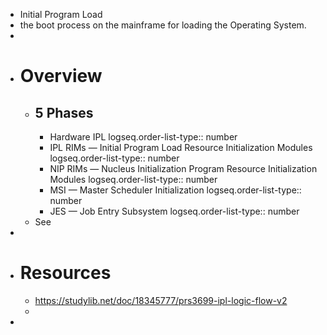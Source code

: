 - Initial Program Load
- the boot process on the mainframe for loading the Operating System.
-
- # Overview
	- ## 5 Phases
		- Hardware IPL
		  logseq.order-list-type:: number
		- IPL RIMs — Initial Program Load Resource Initialization Modules
		  logseq.order-list-type:: number
		- NIP RIMs  — Nucleus Initialization Program Resource Initialization Modules
		  logseq.order-list-type:: number
		- MSI — Master Scheduler Initialization
		  logseq.order-list-type:: number
		- JES — Job Entry Subsystem
		  logseq.order-list-type:: number
	- See
-
- # Resources
	- https://studylib.net/doc/18345777/prs3699-ipl-logic-flow-v2
	-
-